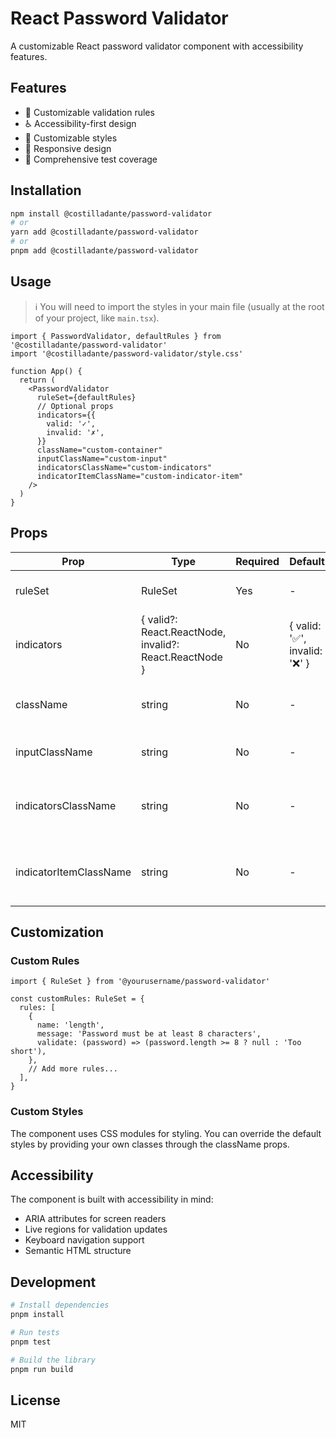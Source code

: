 # React Password Validator

A customizable React password validator component with accessibility features.

## Features

- 🎯 Customizable validation rules
- ♿ Accessibility-first design
- 🎨 Customizable styles
- 📱 Responsive design
- 🧪 Comprehensive test coverage

## Installation

```bash
npm install @costilladante/password-validator
# or
yarn add @costilladante/password-validator
# or
pnpm add @costilladante/password-validator
```

## Usage

> ℹ You will need to import the styles in your main file (usually at the root of your project, like `main.tsx`).

```tsx
import { PasswordValidator, defaultRules } from '@costilladante/password-validator'
import '@costilladante/password-validator/style.css'

function App() {
  return (
    <PasswordValidator
      ruleSet={defaultRules}
      // Optional props
      indicators={{
        valid: '✓',
        invalid: '✗',
      }}
      className="custom-container"
      inputClassName="custom-input"
      indicatorsClassName="custom-indicators"
      indicatorItemClassName="custom-indicator-item"
    />
  )
}
```

## Props

| Prop                   | Type                                                   | Required | Default                        | Description                                |
| ---------------------- | ------------------------------------------------------ | -------- | ------------------------------ | ------------------------------------------ |
| ruleSet                | RuleSet                                                | Yes      | -                              | Set of validation rules                    |
| indicators             | { valid?: React.ReactNode, invalid?: React.ReactNode } | No       | { valid: '✅', invalid: '❌' } | Custom indicators for valid/invalid states |
| className              | string                                                 | No       | -                              | Custom class for the container             |
| inputClassName         | string                                                 | No       | -                              | Custom class for the input                 |
| indicatorsClassName    | string                                                 | No       | -                              | Custom class for the indicators list       |
| indicatorItemClassName | string                                                 | No       | -                              | Custom class for each indicator item       |

## Customization

### Custom Rules

```tsx
import { RuleSet } from '@yourusername/password-validator'

const customRules: RuleSet = {
  rules: [
    {
      name: 'length',
      message: 'Password must be at least 8 characters',
      validate: (password) => (password.length >= 8 ? null : 'Too short'),
    },
    // Add more rules...
  ],
}
```

### Custom Styles

The component uses CSS modules for styling. You can override the default styles by providing your own classes through the className props.

## Accessibility

The component is built with accessibility in mind:

- ARIA attributes for screen readers
- Live regions for validation updates
- Keyboard navigation support
- Semantic HTML structure

## Development

```bash
# Install dependencies
pnpm install

# Run tests
pnpm test

# Build the library
pnpm run build
```

## License

MIT
